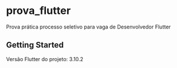 # prova_flutter

Prova prática processo seletivo para vaga de Desenvolvedor Flutter

## Getting Started

Versão Flutter do projeto: 3.10.2